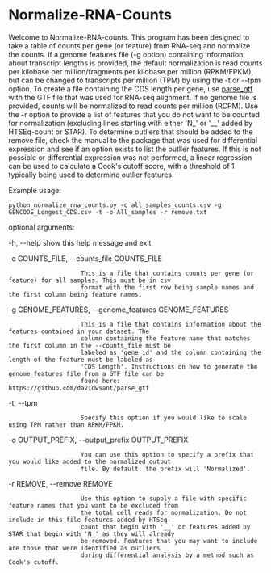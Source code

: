 # Normalize-RNA-Counts
Welcome to Normalize-RNA-counts.
This program has been designed to take a table of counts per gene (or feature) from RNA-seq and normalize the counts.
If a genome features file (-g option) containing information about transcript lengths is provided, the default
normalization is read counts per kilobase per million/fragments per kilobase per million (RPKM/FPKM), but can be
changed to transcripts per million (TPM) by using the -t or --tpm option.
To create a file containing the CDS length per gene, use [parse_gtf](https://github.com/davidwsant/parse_gtf) with
the GTF file that was used for RNA-seq alignment. If no genome file is provided, counts will
be normalized to read counts per million (RCPM). Use the -r option to provide a list of features that you do not want
to be counted for normalization (excluding lines starting with either 'N_' or '__' added by HTSEq-count or STAR).
To determine outliers that should be added to the remove file, check the manual to the package that was used for
differential expression and see if an option exists to list the outlier features. If this is not possible or differential
expression was not performed, a linear regression can be used to calculate a Cook's cutoff score, with a threshold of 1
typically being used to determine outlier features. 

Example usage:
```
python normalize_rna_counts.py -c all_samples_counts.csv -g GENCODE_Longest_CDS.csv -t -o All_samples -r remove.txt
```

optional arguments:

  -h, --help
                        show this help message and exit

  -c COUNTS_FILE, --counts_file COUNTS_FILE

                        This is a file that contains counts per gene (or feature) for all samples. This must be in csv
                        format with the first row being sample names and the first column being feature names.
  -g GENOME_FEATURES, --genome_features GENOME_FEATURES

                        This is a file that contains information about the features contained in your dataset. The
                        column containing the feature name that matches the first column in the --counts_file must be
                        labeled as 'gene_id' and the column containing the length of the feature must be labeled as
                        'CDS Length'. Instructions on how to generate the genome_features file from a GTF file can be
                        found here: https://github.com/davidwsant/parse_gtf

  -t, --tpm

                        Specify this option if you would like to scale using TPM rather than RPKM/FPKM.

  -o OUTPUT_PREFIX, --output_prefix OUTPUT_PREFIX

                        You can use this option to specify a prefix that you would like added to the normalized output
                        file. By default, the prefix will 'Normalized'.

  -r REMOVE, --remove REMOVE

                        Use this option to supply a file with specific feature names that you want to be excluded from
                        the total cell reads for normalization. Do not include in this file features added by HTSeq-
                        count that begin with '__' or features added by STAR that begin with 'N_' as they will already
                        be removed. Features that you may want to include are those that were identified as outliers
                        during differential analysis by a method such as Cook's cutoff.
